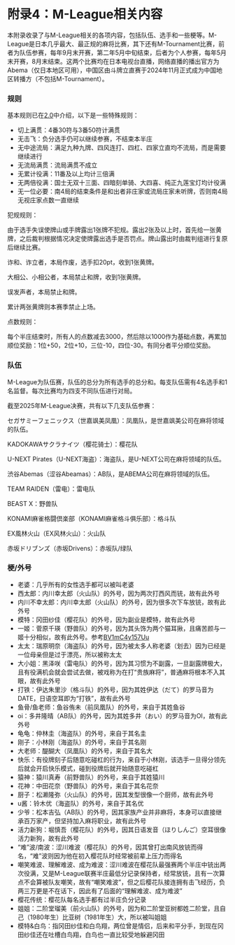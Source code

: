 # 附录4：M-League相关内容

本附录收录了与M-League相关的各项内容，包括队伍、选手和一些梗等。M-League是日本几乎最大、最正规的麻将比赛，其下还有M-Tournament比赛，前者为队伍参赛，每年9月末开赛，第二年5月中旬结束，后者为个人参赛，每年5月末开赛，8月末结束。这两个比赛均在日本电视台直播，网络直播的播出官方为Abema（仅日本地区可用），中国区由斗牌立直赛于2024年11月正式成为中国地区转播方（不包括M-Tournament）。

### 规则

基本规则已在[2.0](2.0.md)中介绍，以下是一些特殊规则：

- 切上满贯：4番30符与3番50符计满贯
- 无击飞：负分选手仍可以继续参赛，不结束本半庄
- 无中途流局：满足九种九牌、四风连打、四杠、四家立直均不流局，而是需要继续进行
- 无流局满贯：流局满贯不成立
- 无累计役满：11番及以上均计三倍满
- 无两倍役满：国士无双十三面、四暗刻单骑、大四喜、纯正九莲宝灯均计役满
- 无一位必要：南4局的结束条件是和出者非庄家或流局庄家未听牌，否则南4局无视庄家点数一直继续

犯规规则：

由于选手失误使牌山或手牌露出1张牌不犯规。露出2张及以上时，首先给一张黄牌，之后裁判根据情况决定使牌露出选手是否罚点。牌山露出时由裁判组进行复原后继续比赛。

诈和、诈立者，本局作废，选手扣20pt，收到1张黄牌。

大相公、小相公者，本局禁止和牌，收到1张黄牌。

误发声者，本局禁止和牌。

累计两张黄牌则本赛季禁止上场。

点数规则：

每个半庄结束时，所有人的点数减去3000，然后除以1000作为基础点数，再累加顺位奖励：1位+50，2位+10，三位-10，四位-30。有同分者平分顺位奖励。

### 队伍

M-League为队伍赛，队伍的总分为所有选手的总分和。每支队伍需有4名选手和1名监督。每次比赛均为四支不同队伍进行对局。

截至2025年M-League决赛，共有以下几支队伍参赛：

セガサミーフェニックス（世嘉飒美凤凰）：凤凰队，是世嘉飒美公司在麻将领域的队伍。

KADOKAWAサクラナイツ（樱花骑士）：樱花队

U-NEXT Pirates（U-NEXT海盗）：海盗队，是U-NEXT公司在麻将领域的队伍。

渋谷Abemas（涩谷Abeamas）：AB队，是ABEMA公司在麻将领域的队伍。

TEAM RAIDEN（雷电）：雷电队

BEAST X：野兽队

KONAMI麻雀格闘倶楽部（KONAMI麻雀格斗俱乐部）：格斗队

EX風林火山（EX风林火山）：火山队

赤坂ドリブンズ（赤坂Drivens）：赤坂队/绿队

### 梗/外号

- 老婆：几乎所有的女性选手都可以被叫老婆
- 西太郎：内川幸太郎（火山队）的外号，因为两次打西风而铳，故有此外号
- 内川不幸太郎：内川幸太郎（火山队）的外号，因为很多次下车放铳，故有此外号
- 模特：冈田纱佳（樱花队）的外号，因为副业是模特，故有此外号
- 一姬：菅原千瑛（野兽队）的外号，因为其头饰为两个猫耳揪，且痛苦颜与一姬十分相似，故有此外号。参考[BV1mC4y157Uu](https://www.bilibili.com/video/BV1mC4y157Uu)
- 太太：瑞原明奈（海盗队）的外号，因为被太多人称老婆（划去）因为已经是一位母亲但是过于漂亮，所以被称太太
- 大小姐：黑泽咲（雷电队）的外号，因为其习惯为不副露，一旦副露牌极大，且有役满机会就会尝试去做，被戏称为在打“贵族麻将”，普通麻将根本不入其眼，故有此外号
- 打铁：伊达朱里沙（格斗队）的外号，因为其姓伊达（だて）的罗马音为DATE，日语空耳即为“打铁”，故有此外号
- 鱼骨/鱼老师：鱼谷侑未（前凤凰队）的外号，来自于其姓鱼谷
- oi：多井隆晴（AB队）的外号，因为其姓多井（おい）的罗马音为OI，故有此外号
- 龟龟：仲林圭（海盗队）的外号，来自于其名圭
- 刚子：小林刚（海盗队）的外号，来自于其名刚
- 大老师：醍醐大（凤凰队）的外号，来自于其名大
- 快乐：有役牌刻子后随意吃碰杠的行为，来自于小林刚，该选手一旦得分领先后就会开启快乐模式，碰到役牌后就开始随意吃碰杠
- 猿神：猿川真寿（前野兽队）的外号，来自于其姓猿川
- 花神：中田花奈（野兽队）的外号，来自于其名花奈
- 厨子：松濑隆弥（火山队）的外号，因其发型很像一个厨师，故有此外号
- u酱：铃木优（海盗队）的外号，来自于其名优
- 少爷：松本吉弘（AB队）的外号，因其家族产业并非麻将，本身可以直接继承百万家产，但坚持加入麻将职业，故有此外号
- 活力新狗：堀慎吾（樱花队）的外号，因其日语发音（ほりしんご）空耳很像活力新狗，故有此外号
- “难”波/南波：涩川难波（樱花队）的外号，因其曾打出南风放铳而得名，“难”波则因为他在初入樱花队时经常被前辈上压力而得名
- 嘲笑难波、理解难波、成为难波：涩川难波在樱花队最强赛两个半庄中铳出两次役满，又是M-League联赛半庄最低分记录保持者，经常放铳，且有一次算点不会算被队友嘲笑，故有“嘲笑难波”，但之后樱花队接连拥有击飞经历，负两三万更是不在话下，因此有了后面的“理解难波、成为难波”
- 樱花传统：樱花队每名选手都有过半庄负分记录
- 姐姐：二阶堂瑠美（前火山队）的外号，因为和二阶堂亚树都姓二阶堂，且自己（1980年生）比亚树（1981年生）大，所以被叫姐姐
- 模特&白鸟：指冈田纱佳和白鸟翔，两位曾是情侣，后来和平分手，到现在冈田纱佳还在吐槽白鸟翔，白鸟也一直比较受地躲避冈田


